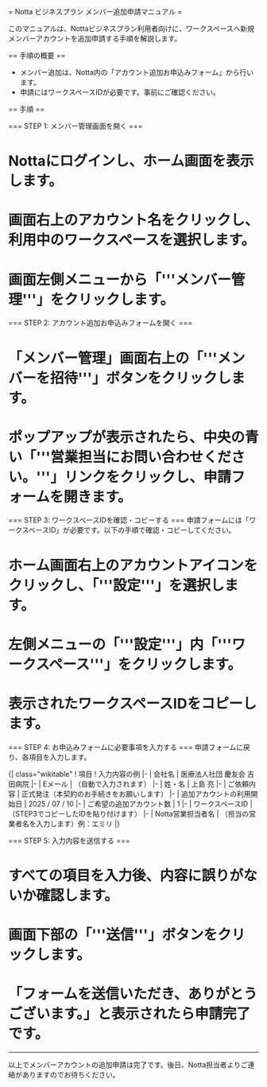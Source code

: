 = Notta ビジネスプラン メンバー追加申請マニュアル =

このマニュアルは、Nottaビジネスプラン利用者向けに、ワークスペースへ新規メンバーアカウントを追加申請する手順を解説します。

== 手順の概要 ==

* メンバー追加は、Notta内の「アカウント追加お申込みフォーム」から行います。
* 申請にはワークスペースIDが必要です。事前にご確認ください。

== 手順 ==

=== STEP 1: メンバー管理画面を開く ===
# Nottaにログインし、ホーム画面を表示します。
# 画面右上のアカウント名をクリックし、利用中のワークスペースを選択します。
# 画面左側メニューから「'''メンバー管理'''」をクリックします。

=== STEP 2: アカウント追加お申込みフォームを開く ===
# 「メンバー管理」画面右上の「'''メンバーを招待'''」ボタンをクリックします。
# ポップアップが表示されたら、中央の青い「'''営業担当にお問い合わせください。'''」リンクをクリックし、申請フォームを開きます。

=== STEP 3: ワークスペースIDを確認・コピーする ===
申請フォームには「ワークスペースID」が必要です。以下の手順で確認・コピーしてください。
# ホーム画面右上のアカウントアイコンをクリックし、「'''設定'''」を選択します。
# 左側メニューの「'''設定'''」内「'''ワークスペース'''」をクリックします。
# 表示されたワークスペースIDをコピーします。

=== STEP 4: お申込みフォームに必要事項を入力する ===
申請フォームに戻り、各項目を入力します。

{| class="wikitable"
! 項目
! 入力内容の例
|-
| 会社名
| 医療法人社団 慶友会 吉田病院
|-
| Eメール
| （自動で入力されます）
|-
| 姓・名
| 上島 亮
|-
| ご依頼内容
| 正式発注（本契約のお手続きをお願いします）
|-
| 追加アカウントの利用開始日
| 2025 / 07 / 10
|-
| ご希望の追加アカウント数
| 1
|-
| ワークスペースID
| （STEP3でコピーしたIDを貼り付けます）
|-
| Notta営業担当者名
| （担当の営業者名を入力します）例：エミリ
|}

=== STEP 5: 入力内容を送信する ===
# すべての項目を入力後、内容に誤りがないか確認します。
# 画面下部の「'''送信'''」ボタンをクリックします。
# 「フォームを送信いただき、ありがとうございます。」と表示されたら申請完了です。

----

以上でメンバーアカウントの追加申請は完了です。後日、Notta担当者よりご連絡がありますのでお待ちください。
